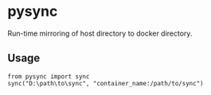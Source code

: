 # pysync
Run-time mirroring of host directory to docker directory.

## Usage
```
from pysync import sync
sync("D:\path\to\sync", "container_name:/path/to/sync")
```
